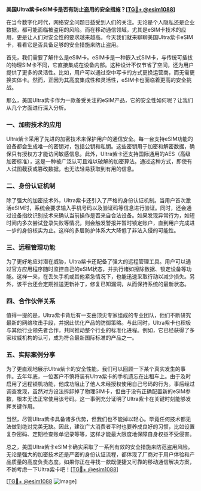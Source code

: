 **美国Ultra紫卡eSIM卡是否有防止盗用的安全措施？[[TG💪+ @esim1088](https://t.me/s/esim1088)]**

在当今数字化时代，网络安全问题日益受到人们的关注。无论是个人隐私还是企业数据，都可能面临被盗用的风险。而在移动通信领域，尤其是eSIM卡技术的应用，更是让人们对安全性的要求越来越高。今天我们就来聊聊美国Ultra紫卡eSIM卡，看看它是否具备足够的安全措施来防止盗用。

首先，我们需要了解什么是eSIM卡。eSIM卡是一种嵌入式SIM卡，与传统可插拔的物理SIM卡不同，它直接集成在设备内部。这种设计不仅节省了空间，还为用户提供了更多的灵活性。比如，用户可以通过空中写卡的方式更换运营商，而无需更换实体卡。然而，正因为其高度集成性和灵活性，eSIM卡也面临着更高的安全挑战。

那么，美国Ultra紫卡作为一款备受关注的eSIM产品，它的安全性如何呢？让我们从几个方面进行深入分析。

### **一、加密技术的应用**

Ultra紫卡采用了先进的加密技术来保护用户的通信安全。每一台支持eSIM功能的设备都会生成唯一的密钥对，包括公钥和私钥。这些密钥用于加密和解密数据，确保只有授权方才能访问敏感信息。此外，Ultra紫卡还支持国际通用的AES（高级加密标准），这是一种被广泛认可且难以破解的加密算法。通过这种方式，即使有人试图截获或篡改数据，也无法轻易获取到有用的信息。

### **二、身份认证机制**

除了强大的加密技术外，Ultra紫卡还引入了严格的身份认证机制。当用户首次激活eSIM时，系统会要求输入手机号码以及验证码等信息进行验证。同时，还会通过设备指纹识别技术来确认当前操作是否来自合法设备。如果发现异常行为，如短时间内多次尝试登录失败等情况，则会触发警报并暂时锁定账户，直到用户完成进一步的身份核实为止。这样的多层防护体系大大降低了非法入侵的可能性。

### **三、远程管理功能**

为了更好地应对潜在威胁，Ultra紫卡还配备了强大的远程管理工具。用户可以通过官方应用程序随时监控自己的eSIM状态，并执行诸如擦除数据、锁定设备等功能。这样一来，在丢失手机或其他紧急情况下，也能迅速采取行动以减少损失。另外，该平台还会定期推送更新补丁，修复已知漏洞，从而保持系统的最新状态。

### **四、合作伙伴关系**

值得一提的是，Ultra紫卡背后有一支由顶尖专家组成的专业团队，他们不断研究最新的网络攻击手段，并据此优化产品的防御策略。与此同时，Ultra紫卡也积极与其他行业领先者合作，共同推动整个行业的标准化进程。例如，它已经获得了多家权威机构的认可，成为符合最新国际标准的产品之一。

### **五、实际案例分享**

为了更直观地展示Ultra紫卡的安全性能，我们可以回顾一下某个真实发生的事件。去年年底，一位客户不慎将装有Ultra紫卡的手机遗忘在出租车上。由于及时启用了远程锁机功能，他成功阻止了他人未经授权使用自己号码的行为。事后经过调查发现，虽然对方设法拆卸掉了物理SIM卡，但由于没有正确配置新的eSIM参数，根本无法正常使用该号码。这一事例充分证明了Ultra紫卡在关键时刻能够发挥关键作用。

当然，尽管Ultra紫卡具备诸多优势，但我们也不能掉以轻心。毕竟任何技术都无法做到绝对完美无缺。因此，建议广大消费者平时也要养成良好的习惯，比如设置复杂密码、定期检查账单记录等等，这样才能最大限度地保障自身权益不受侵害。

总之，美国Ultra紫卡eSIM卡确实采取了一系列有效的安全措施来防范盗用风险。无论是强大的加密技术还是严密的身份认证流程，都体现了厂商对于用户体验和产品质量的高度负责态度。如果你正在寻找一款既便捷又可靠的移动通信解决方案，不妨考虑一下Ultra紫卡吧！[[TG💪+ @esim1088](https://t.me/s/esim1088)]

[[TG💪+ @esim1088](https://t.me/s/esim1088) ![Image](https://i.postimg.cc/4NQfJmqS/Snipaste-2025-05-13-00-14-12.png)]